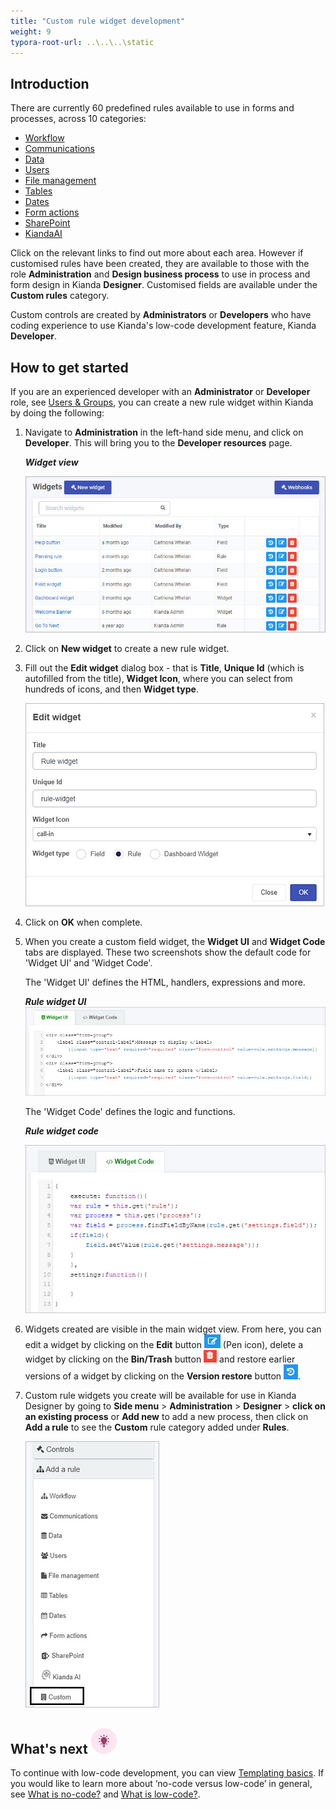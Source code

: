 ```yaml
---
title: "Custom rule widget development"
weight: 9
typora-root-url: ..\..\..\static
---
```


## Introduction

There are currently 60 predefined rules available to use in forms and processes, across 10 categories:

- [Workflow](/docs/platform/rules/workflow/)
- [Communications](/docs/platform/rules/communications/)
- [Data](/docs/platform/rules/data/)
- [Users](/docs/platform/rules/users/)
- [File management](/docs/platform/rules/files/)
- [Tables](/docs/platform/rules/tables/)
- [Dates](/docs/platform/rules/dates/)
- [Form actions](/docs/platform/rules/form-actions/)
- [SharePoint](/docs/platform/rules/sharepoint/)
- [KiandaAI](/docs/platform/rules/kianda-ai/)

Click on the relevant links to find out more about each area. However if customised rules have been created, they are available to those with the role **Administration** and **Design business process** to use in process and form design in Kianda **Designer**. Customised fields are available under the **Custom rules** category.

Custom controls are created by **Administrators** or **Developers** who have coding experience to use Kianda's low-code development feature, Kianda **Developer**. 

## How to get started

If you are an experienced developer with an **Administrator** or **Developer** role, see [Users & Groups](/docs/platform/administration/users/), you can create a new rule widget within Kianda by doing the following: 

1. Navigate to **Administration** in the left-hand side menu, and click on **Developer**. This will bring you to the **Developer resources** page.

   ***Widget view***

   ![Widget view](/images/widgetview2.jpg)

2. Click on **New widget** to create a new rule widget.

3. Fill out the **Edit widget** dialog box - that is **Title**, **Unique Id** (which is autofilled from the title), **Widget Icon**, where you can select from hundreds of icons, and then **Widget type**. 

   ![Edit widget](/images/rule-widget.jpg)

4. Click on **OK** when complete.

5. When you create a custom field widget, the **Widget UI** and **Widget Code** tabs are displayed. These two screenshots show the default code for 'Widget UI' and 'Widget Code'.

      The 'Widget UI' defines the HTML, handlers, expressions and more.

      ***Rule widget UI***
      ![Widget UI](/images/rule-widget-ui.jpg)

      The 'Widget Code' defines the logic and functions.

      ***Rule widget code***

      ![Widget code](/images/rule-widget-code.jpg)

6. Widgets created are visible in the main widget view. From here, you can edit a widget by clicking on the **Edit** button  ![Pen button](/images/bluepen.png) (Pen icon), delete a widget by clicking on the **Bin/Trash** button ![Bin button](/images/binicon.png) and restore earlier versions of a widget by clicking on the **Version restore** button ![Restore](/images/bluerestore.png).

7. Custom rule widgets you create will be available for use in Kianda Designer by going to **Side menu** > **Administration** > **Designer** > **click on an existing process** or **Add new** to add a new process, then click on **Add a rule** to see the **Custom** rule category added under **Rules**.

      ![Custom fields](/images/custom-rule-category.jpg)



## What's next ![Idea icon](/images/18.png)

To continue with low-code development, you can view [Templating basics](/docs/low-code/templating-basics/). If you would like to learn more about ‘no-code versus low-code’ in general, see [What is no-code?](/docs/getting-started/welcome/no-code/) and [What is low-code?](/docs/getting-started/welcome/low-code/). 
